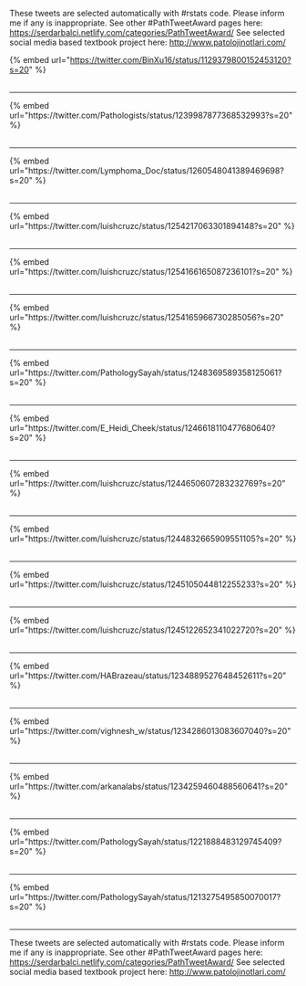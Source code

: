 

These tweets are selected automatically with #rstats code. Please inform me if any is inappropriate.
See other #PathTweetAward pages here: https://serdarbalci.netlify.com/categories/PathTweetAward/ 
See selected social media based textbook project here: http://www.patolojinotlari.com/

{% embed url="https://twitter.com/BinXu16/status/1129379800152453120?s=20" %}<br>
<br>
<hr>
{% embed url="https://twitter.com/Pathologists/status/1239987877368532993?s=20" %}<br>
<br>
<hr>
{% embed url="https://twitter.com/Lymphoma_Doc/status/1260548041389469698?s=20" %}<br>
<br>
<hr>
{% embed url="https://twitter.com/luishcruzc/status/1254217063301894148?s=20" %}<br>
<br>
<hr>
{% embed url="https://twitter.com/luishcruzc/status/1254166165087236101?s=20" %}<br>
<br>
<hr>
{% embed url="https://twitter.com/luishcruzc/status/1254165966730285056?s=20" %}<br>
<br>
<hr>
{% embed url="https://twitter.com/PathologySayah/status/1248369589358125061?s=20" %}<br>
<br>
<hr>
{% embed url="https://twitter.com/E_Heidi_Cheek/status/1246618110477680640?s=20" %}<br>
<br>
<hr>
{% embed url="https://twitter.com/luishcruzc/status/1244650607283232769?s=20" %}<br>
<br>
<hr>
{% embed url="https://twitter.com/luishcruzc/status/1244832665909551105?s=20" %}<br>
<br>
<hr>
{% embed url="https://twitter.com/luishcruzc/status/1245105044812255233?s=20" %}<br>
<br>
<hr>
{% embed url="https://twitter.com/luishcruzc/status/1245122652341022720?s=20" %}<br>
<br>
<hr>
{% embed url="https://twitter.com/HABrazeau/status/1234889527648452611?s=20" %}<br>
<br>
<hr>
{% embed url="https://twitter.com/vighnesh_w/status/1234286013083607040?s=20" %}<br>
<br>
<hr>
{% embed url="https://twitter.com/arkanalabs/status/1234259460488560641?s=20" %}<br>
<br>
<hr>
{% embed url="https://twitter.com/PathologySayah/status/1221888483129745409?s=20" %}<br>
<br>
<hr>
{% embed url="https://twitter.com/PathologySayah/status/1213275495850070017?s=20" %}<br>
<br>
<hr>


These tweets are selected automatically with #rstats code. Please inform me if any is inappropriate.
See other #PathTweetAward pages here: https://serdarbalci.netlify.com/categories/PathTweetAward/ 
See selected social media based textbook project here: http://www.patolojinotlari.com/
